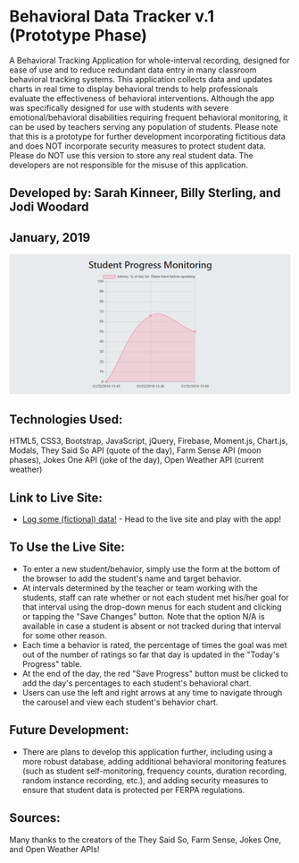 # Behavioral Data Tracker v.1 (Prototype Phase)
A Behavioral Tracking Application for whole-interval recording, designed for ease of use and to reduce redundant data entry in many classroom behavioral tracking systems. This application collects data and updates charts in real time to display behavioral trends to help professionals evaluate the effectiveness of behavioral interventions.  Although the app was specifically designed for use with students with severe emotional/behavioral disabilities requiring frequent behavioral monitoring, it can be used by teachers serving any population of students.  Please note that this is a prototype for further development incorporating fictitious data and does NOT incorporate security measures to protect student data.  Please do NOT use this version to store any real student data.  The developers are not responsible for the misuse of this application.

## Developed by: Sarah Kinneer, Billy Sterling, and Jodi Woodard
## January, 2019

![Photo of Chart from Behavioral Tracking App](assets/images/bxData.png)

## Technologies Used:
HTML5, CSS3, Bootstrap, JavaScript, jQuery, Firebase, Moment.js, Chart.js, Modals, They Said So API (quote of the day), Farm Sense API (moon phases), Jokes One API (joke of the day), Open Weather API (current weather)

## Link to Live Site:
- [Log some (fictional) data!](https://kinneers.github.io/project-one) - Head to the live site and play with the app!

## To Use the Live Site:
- To enter a new student/behavior, simply use the form at the bottom of the browser to add the student's name and target behavior.
- At intervals determined by the teacher or team working with the students, staff can rate whether or not each student met his/her goal for that interval using the drop-down menus for each student and clicking or tapping the "Save Changes" button.  Note that the option N/A is available in case a student is absent or not tracked during that interval for some other reason.
- Each time a behavior is rated, the percentage of times the goal was met out of the number of ratings so far that day is updated in the "Today's Progress" table.
- At the end of the day, the red "Save Progress" button must be clicked to add the day's percentages to each student's behavioral chart.
- Users can use the left and right arrows at any time to navigate through the carousel and view each student's behavior chart.

## Future Development:
- There are plans to develop this application further, including using a more robust database, adding additional behavioral monitoring features (such as student self-monitoring, frequency counts, duration recording, random instance recording, etc.), and adding security measures to ensure that student data is protected per FERPA regulations.

## Sources:
Many thanks to the creators of the They Said So, Farm Sense, Jokes One, and Open Weather APIs!
